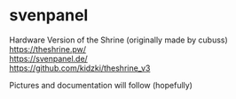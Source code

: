 # svenpanel
Hardware Version of the Shrine (originally made by  cubuss)<br>
https://theshrine.pw/<br>
https://svenpanel.de/<br>
https://github.com/kidzki/theshrine_v3<br>

Pictures and documentation will follow (hopefully)
